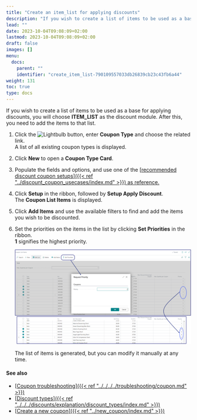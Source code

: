 ```yaml
---
title: "Create an item_list for applying discounts"
description: "If you wish to create a list of items to be used as a base for applying discounts, you will choose **ITEM_LIST** as the discount module."
lead: ""
date: 2023-10-04T09:08:09+02:00
lastmod: 2023-10-04T09:08:09+02:00
draft: false
images: []
menu:
  docs:
    parent: ""
    identifier: "create_item_list-790109557033db26839cb23c43fb6a44"
weight: 131
toc: true
type: docs
---
```


If you wish to create a list of items to be used as a base for applying discounts, you will choose **ITEM_LIST** as the discount module. After this, you need to add the items to that list. 

1. Click the ![Lightbulb](Lightbulb_icon.PNG) button, enter **Coupon Type** and choose the related link.         
   A list of all existing coupon types is displayed.
2. Click **New** to open a **Coupon Type Card**.
3. Populate the fields and options, and use one of the [<ins>recommended discount coupon setups<ins>]({{< ref "../discount_coupon_usecases/index.md" >}}) as reference. 
4. Click **Setup** in the ribbon, followed by **Setup Apply Discount**.    
   The **Coupon List Items** is displayed.
5. Click **Add Items** and use the available filters to find and add the items you wish to be discounted.      
6. Set the priorities on the items in the list by clicking **Set Priorities** in the ribbon.       
   **1** signifies the highest priority.       

   ![priorities](Images/priorities.png)
         
   The list of items is generated, but you can modify it manually at any time.

#### See also

- [<ins>Coupon troubleshooting<ins>]({{< ref "../../../../troubleshooting/coupon.md" >}})
- [<ins>Discount types<ins>]({{< ref "../../../discounts/explanation/discount_types/index.md" >}})
- [<ins>Create a new coupon<ins>]({{< ref "../new_coupon/index.md" >}})
